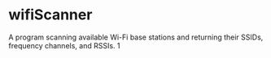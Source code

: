 # wifiScanner #

A program scanning available Wi-Fi base stations and returning their SSIDs, frequency channels, and RSSIs.
1